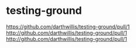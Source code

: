 # testing-ground
https://github.com/darthwillis/testing-ground/pull/1
http://github.com/darthwillis/testing-ground/pull/1
http://github.com/darthwillis/testing-ground/pull/1
